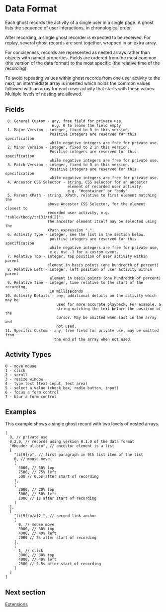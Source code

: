 Data Format
===========

Each ghost records the activity of a single user in a single page.
A ghost lists the sequence of user interactions, in chronological order.

After recording, a single ghost recorder is expected to be received.
For replay, several ghost records are sent together, wrapped in an extra array.

For conciseness, records are represented as nested arrays rather than objects
with named properties. Fields are ordered from the most common (the version of
the data format) to the most specific (the relative time of the recording).

To avoid repeating values within ghost records from one user activity to the
next, an intermediate array is inserted which holds the common values followed
with an array for each user activity that starts with these values. Multiple
levels of nesting are allowed.

Fields
------

     0. General Custom - any, free field for private use,
                         e.g. 0 to leave the field empty
     1. Major Version - integer, fixed to 0 in this version.
                        Positive integers are reserved for this specification
                        while negative integers are free for private use.
     2. Minor Version - integer, fixed to 2 in this version.
                        Positive integers are reserved for this specification
                        while negative integers are free for private use.
     3. Patch Version - integer, fixed to 0 in this version.
                        Positive integers are reserved for this specification
                        while negative integers are free for private use.
     4. Ancestor CSS Selector - string, CSS selector for an ancestor
                                element of recorded user activity,
                                e.g. "#container" or "body"
     5. Parent XPath - string, XPath, relative to first element matching the
                       above Ancestor CSS Selector, for the element closest to
                       recorded user activity, e.g. "table/tbody/tr[3]/td[2]".
                       The ancestor element itself may be selected using the
                       XPath expression ".".
     6. Activity Type - integer, see the list in the section below.
                        positive integers are reserved for this specification
                        while negative integers are free for private use,
                        e.g. use -1 for a custom event.
     7. Relative Top - integer, top position of user activity within parent
                       element in basis points (one hundredth of percent)
     8. Relative Left - integer, left position of user activity within parent
                        element in basis points (one hundredth of percent)
     9. Relative Time - integer, time relative to the start of the recording,
                        in milliseconds
    10. Activity Details - any, additional details on the activity which may be
                           used for more accurate playback. For example, a
                           string matching the text before the position of the
                           cursor. May be omitted when last in the array and
                           not used.
    11. Specific Custom - any, free field for private use, may be omitted from
                          the end of the array when not used.

Activity Types
--------------

    0 - move mouse
    1 - click
    2 - scroll
    3 - resize window
    4 - type text (text input, text area)
    5 - select a value (check box, radio button, input)
    6 - focus a form control
    7 - blur a form control

Examples
--------

This example shows a single ghost record with two levels of nested arrays.

    [
      0, // private use
      0,2,0, // records using version 0.1.0 of the data format
      "#header ul.bio", // ancestor element is a list
      [
        "li[9]/p", // first paragraph in 9th list item of the list
        0, // mouse move
        [
          5000, // 50% top
          7500, // 75% left
          500 // 0.5s after start of recording
        ],
        [
          2000, // 20% top
          5000, // 50% left
          1000 // 1s after start of recording
        ]
      ],
      [
        "li[9]/p/a[2]", // second link anchor
        [
          0, // mouse move
          3000, // 30% top
          4000, // 40% left
          2000 // 2s after start of recording
        ],
        [
          1, // click
          3000, // 30% top
          4000, // 40% left
          2500 // 2.5s after start of recording
        ]
      ]
    ]

Next section
------------

[Extensions](extensions.md)
